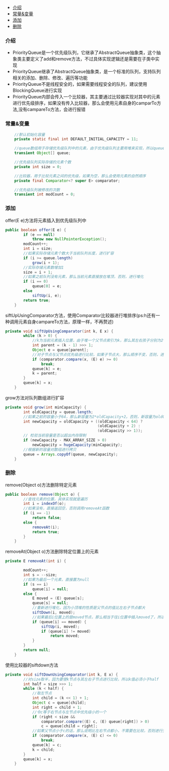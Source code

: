 - [介绍](#%E4%BB%8B%E7%BB%8D)
- [常量&变量](#%E5%B8%B8%E9%87%8F%E5%8F%98%E9%87%8F)
- [添加](#%E6%B7%BB%E5%8A%A0)
- [删除](#%E5%88%A0%E9%99%A4)

### 介绍
- PriorityQueue是一个优先级队列，它继承了AbstractQueue抽象类，这个抽象类主要定义了add和remove方法，不过具体实现逻辑还是需要在子类中实现
- PriorityQueue继承了AbstractQueue抽象类，是一个标准的队列，支持队列相关的添加、删除、修改、遍历等功能
- PriorityQueue不是线程安全的，如果需要线程安全的队列，建议使用BlockingQueue进行实现
- PriorityQueue内部会传入一个比较器，其主要通过比较器实现对其中的元素进行优先级排序，如果没有传入比较器，那么会使用元素自身的camparTo方法,没有campareTo方法，会进行报错

### 常量&变量

```java
    //默认初始化容量
    private static final int DEFAULT_INITIAL_CAPACITY = 11;

    //queue数组用于存储优先级队列中的元素，由于优先级队列主要用堆来实现，所以queue[0]始终为优先级最小的元素
    transient Object[] queue; 

    //优先级队列实际存储的元素个数
    private int size = 0;

    //比较器，用于比较元素之间的优先级，如果为空，那么会使用元素的自然顺序
    private final Comparator<? super E> comparator;

    //优先级队列被修改的次数
    transient int modCount = 0; 
```

### 添加
offer(E e)方法将元素插入到优先级队列中
```java
public boolean offer(E e) {
        if (e == null)
            throw new NullPointerException();
        modCount++;
        int i = size;
        //如果实际存储元素个数大于当前队列长度，进行扩容
        if (i >= queue.length)
            grow(i + 1);
        //实际存储元素数增加1
        size = i + 1;
        //如果之前队列没有元素，那么当前元素直接放在堆顶，否则，进行堆化
        if (i == 0)
            queue[0] = e;
        else
            siftUp(i, e);
        return true;
    }
```

siftUpUsingComparator方法，使用Comparator比较器进行堆排序(ps:h还有一种调用元素自身campareTo方法，原理一样，不再赘述)
```java
private void siftUpUsingComparator(int k, E x) {
        while (k > 0) {
            //k为当前元素插入位置，由于堆一个父节点索引为k，那么其左右孩子分别为2*k+1，2*k+2，所以一个子节点其父节点的所以一定为(k-1)>>>1
            int parent = (k - 1) >>> 1;
            Object e = queue[parent];
            //对子节点与父节点优先级进行比较，如果子节点大，那么顺序不变，否则，进行交换
            if (comparator.compare(x, (E) e) >= 0)
                break;
            queue[k] = e;
            k = parent;
        }
        queue[k] = x;
    }
```

grow方法对队列数组进行扩容
```java
private void grow(int minCapacity) {
        int oldCapacity = queue.length;
        //如果之前的容量小于64，那么新容量为2*oldCapacity+2。否则，新容量为oldCapacity*1.5
        int newCapacity = oldCapacity + ((oldCapacity < 64) ?
                                         (oldCapacity + 2) :
                                         (oldCapacity >> 1));
        // 检验当前容量是否以超出内存限制
        if (newCapacity - MAX_ARRAY_SIZE > 0)
            newCapacity = hugeCapacity(minCapacity);
        //根据新的容量对数组进行拷贝
        queue = Arrays.copyOf(queue, newCapacity);
    }
```



### 删除
remove(Object o)方法删除特定元素
```java
public boolean remove(Object o) {
        //查找元素的位置，具体实现就是遍历
        int i = indexOf(o);
        //如果没有，直接返回空，否则调用removeAt函数
        if (i == -1)
            return false;
        else {
            removeAt(i);
            return true;
        }
    }
```

removeAt(Object o)方法删除特定位置上的元素
```java
private E removeAt(int i) {

        modCount++;
        int s = --size;
        //如果为最后一个元素，直接置为null
        if (s == i) 
            queue[i] = null;
        else {
            E moved = (E) queue[s];
            queue[s] = null;
            //重新进行堆化，因为小顶堆的性质是父节点的值比左右子节点都大
            siftDown(i, moved);
            //如果最后i位置上的是moved节点，那么相当于往i位置中插入moved了，所以需要siftUp函数
            if (queue[i] == moved) {
                siftUp(i, moved);
                if (queue[i] != moved)
                    return moved;
            }
        }
        return null;
    }
```

使用比较器的siftdown方法
```java
private void siftDownUsingComparator(int k, E x) {
        //对size取半，因为要使k节点与其左右子节点进行比较，所以k值必须小于half
        int half = size >>> 1;
        while (k < half) {
            //取左节点
            int child = (k << 1) + 1;
            Object c = queue[child];
            int right = child + 1;
            //令c等于右节点与左节点中优先级小的一个
            if (right < size &&
                comparator.compare((E) c, (E) queue[right]) > 0)
                c = queue[child = right];
            //如果父节点小于c的话，那么说明比左右节点都小，不需要在比较，否则进行交换
            if (comparator.compare(x, (E) c) <= 0)
                break;
            queue[k] = c;
            k = child;
        }
        queue[k] = x;
    }
```







